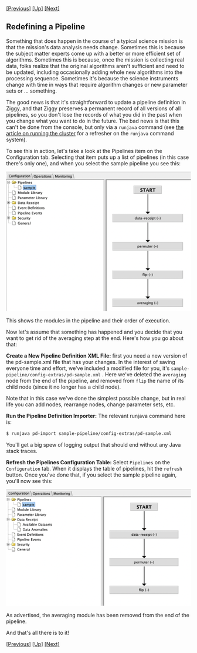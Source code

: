 <!-- -*-visual-line-*- -->

[[Previous]](parameter-overrides.md)
[[Up]](dusty-corners.md)
[[Next]](edit-trigger.md)

## Redefining a Pipeline

Something that does happen in the course of a typical science mission is that the mission's data analysis needs change. Sometimes this is because the subject matter experts come up with a better or more efficient set of algorithms. Sometimes this is because, once the mission is collecting real data, folks realize that the original algorithms aren't sufficient and need to be updated, including occasionally adding whole new algorithms into the processing sequence. Sometimes it's because the science instruments change with time in ways that require algorithm changes or new parameter sets or ... something. 

The good news is that it's straightforward to update a pipeline definition in Ziggy, and that Ziggy preserves a permanent record of all versions of all pipelines, so you don't lose the records of what you did in the past when you change what you want to do in the future. The bad news is that this can't be done from the console, but only via a `runjava` command (see [the article on running the cluster](running-pipeline.md) for a refresher on the `runjava` command system). 

To see this in action, let's take a look at the Pipelines item on the Configuration tab. Selecting that item puts up a list of pipelines (in this case there's only one), and when you select the sample pipeline you see this:

![](images/pipelines-config-1.png)

This shows the modules in the pipeline and their order of execution. 

Now let's assume that something has happened and you decide that you want to get rid of the averaging step at the end. Here's how you go about that:

**Create a New Pipeline Definition XML File:** first you need a new version of the pd-sample.xml file that has your changes. In the interest of saving everyone time and effort, we've included a modified file for you, it's `sample-pipeline/config-extras/pd-sample.xml` . Here we've deleted the `averaging` node from the end of the pipeline, and removed from `flip` the name of its child node (since it no longer has a child node). 

Note that in this case we've done the simplest possible change, but in real life you can add nodes, rearrange nodes, change parameter sets, etc. 

**Run the Pipeline Definition Importer:** The relevant runjava command here is:

```bash
$ runjava pd-import sample-pipeline/config-extras/pd-sample.xml
```

You'll get a big spew of logging output that should end without any Java stack traces. 

**Refresh the Pipelines Configuration Table:** Select `Pipelines` on the `Configuration` tab. When it displays the table of pipelines, hit the `refresh` button. Once you've done that, if you select the sample pipeline again, you'll now see this:

![](images/pipelines-config-2.png)

As advertised, the averaging module has been removed from the end of the pipeline. 

And that's all there is to it!

[[Previous]](parameter-overrides.md)
[[Up]](dusty-corners.md)
[[Next]](edit-trigger.md)